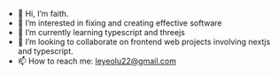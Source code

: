 - 👋 Hi, I’m faith.
- 👀 I’m interested in fixing and creating effective software
- 🌱 I’m currently learning typescript and threejs
- 💞️ I’m looking to collaborate on frontend web projects involving nextjs and typescript.
- 📫 How to reach me: leyeolu22@gmail.com

<!---
Leye5555/Leye5555 is a ✨ special ✨ repository because its `README.md` (this file) appears on your GitHub profile.
You can click the Preview link to take a look at your changes.
--->
